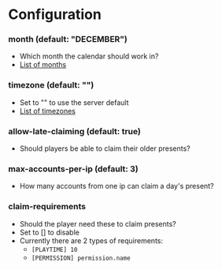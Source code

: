 # Configuration

### month (default: "DECEMBER")

* Which month the calendar should work in?
* [List of months](https://docs.oracle.com/javase/8/docs/api/java/time/Month.html)

### timezone (default: "")

* Set to "" to use the server default
* [List of timezones](https://docs.oracle.com/middleware/1221/wcs/tag-ref/MISC/TimeZones.html)

### allow-late-claiming (default: true)

* Should players be able to claim their older presents?

### max-accounts-per-ip (default: 3)

* How many accounts from one ip can claim a day's present?

### claim-requirements

* Should the player need these to claim presents?
* Set to [] to disable
* Currently there are 2 types of requirements:
  * `[PLAYTIME] 10`
  * `[PERMISSION] permission.name`